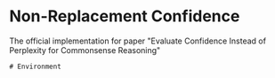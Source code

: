 # Non-Replacement Confidence
The official implementation for paper "Evaluate Confidence Instead of Perplexity for Commonsense Reasoning"

```
# Environment
```
